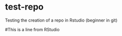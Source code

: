 # test-repo
Testing the creation of a repo in Rstudio (beginner in git)

#This is a line from RStudio